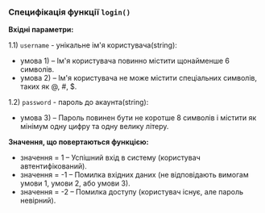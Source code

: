 ### Специфікація функції `login()`
**Вхідні параметри:**

1.1) `username` - унікальне ім'я користувача(string):
- умова 1) – Ім'я користувача повинно містити щонайменше 6 символів.
- умова 2) – Ім'я користувача не може містити спеціальних символів, таких як @, #, $.
  
1.2) `password` - пароль до акаунта(string):
- умова 3) – Пароль повинен бути не коротше 8 символів і містити як мінімум одну цифру та одну велику літеру.
  
**Значення, що повертаються функцією:**
- значення = 1 – Успішний вхід в систему (користувач автентифікований).
- значення = -1 – Помилка вхідних даних (не відповідають вимогам умови 1, умови 2, або умови 3).
- значення = -2 – Помилка доступу (користувач існує, але пароль невірний).
